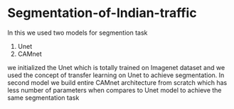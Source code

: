 # Segmentation-of-Indian-traffic
In this we used two models for segmention task
1) Unet 
2) CAMnet


we initialized the Unet which is totally trained on Imagenet dataset and we used the concept of transfer learning on Unet to achieve segmentation. In second model we build entire CAMnet architecture from scratch which has less number of parameters when compares to Unet model to achieve the same segmentation task
